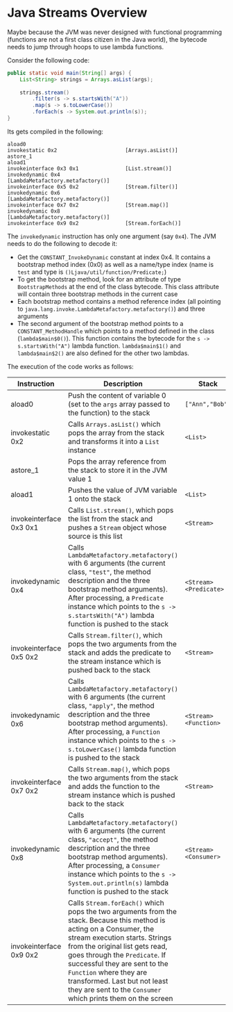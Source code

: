 # Java Streams Overview

Maybe because the JVM was never designed with functional programming (functions are not a first class citizen in the Java world), the bytecode needs to jump through hoops to use lambda functions.

Consider the following code:

```java
public static void main(String[] args) {
    List<String> strings = Arrays.asList(args);
    
    strings.stream()
        .filter(s -> s.startsWith("A"))
        .map(s -> s.toLowerCase())
        .forEach(s -> System.out.println(s));
}
```

Its gets compiled in the following:

```
aload0
invokestatic 0x2                      [Arrays.asList()]
astore_1
aload1
invokeinterface 0x3 0x1               [List.stream()]
invokedynamic 0x4                     [LambdaMetafactory.metafactory()]
invokeinterface 0x5 0x2               [Stream.filter()]
invokedynamic 0x6                     [LambdaMetafactory.metafactory()]
invokeinterface 0x7 0x2               [Stream.map()]
invokedynamic 0x8                     [LambdaMetafactory.metafactory()]
invokeinterface 0x9 0x2               [Stream.forEach()]
```

The `invokedynamic` instruction has only one argument (say `0x4`). The JVM needs to do the following to decode it:

- Get the `CONSTANT_InvokeDynamic` constant at index 0x4. It contains a bootstrap method index (0x0) as well as a name/type index (name is `test` and type is `()Ljava/util/function/Predicate;`)
- To get the bootstrap method, look for an attribute of type `BootstrapMethods` at the end of the class bytecode. This class attribute will contain three bootstrap methods in the current case
- Each bootstrap method contains a method reference index (all pointing to `java.lang.invoke.LambdaMetafactory.metafactory()`) and three arguments
- The second argument of the bootstrap method points to a `CONSTANT_MethodHandle` which points to a method defined in the class (`lambda$main$0()`). This function contains the bytecode for the `s -> s.startsWith("A")` lambda function. `lambda$main$1()` and `lambda$main$2()` are also defined for the other two lambdas.

The execution of the code works as follows:

| Instruction | Description | Stack |
| --- | --- | --- |
| aload0 | Push the content of variable 0 (set to the `args` array passed to the function) to the stack | `["Ann","Bob"]` |
| invokestatic 0x2 | Calls `Arrays.asList()` which pops the array from the stack and transforms it into a `List` instance | `<List>` |
| astore_1 | Pops the array reference from the stack to store it in the JVM value 1 | |
| aload1 | Pushes the value of JVM variable 1 onto the stack | `<List>` |
| invokeinterface 0x3 0x1 | Calls `List.stream()`, which pops the list from the stack and pushes a `Stream` object whose source is this list | `<Stream>` |
| invokedynamic 0x4 | Calls `LambdaMetafactory.metafactory()` with 6 arguments (the current class, `"test"`, the method description and the three bootstrap method arguments). After processing, a `Predicate` instance which points to the `s -> s.startsWith("A")` lambda function is pushed to the stack | `<Stream>`<br>`<Predicate>` |
| invokeinterface 0x5 0x2 | Calls `Stream.filter()`, which pops the two arguments from the stack and adds the predicate to the stream instance which is pushed back to the stack | `<Stream>` |
| invokedynamic 0x6 | Calls `LambdaMetafactory.metafactory()` with 6 arguments (the current class, `"apply"`, the method description and the three bootstrap method arguments). After processing, a `Function` instance which points to the `s -> s.toLowerCase()` lambda function is pushed to the stack | `<Stream>`<br>`<Function>` |
| invokeinterface 0x7 0x2 | Calls `Stream.map()`, which pops the two arguments from the stack and adds the function to the stream instance which is pushed back to the stack | `<Stream>` |
| invokedynamic 0x8 | Calls `LambdaMetafactory.metafactory()` with 6 arguments (the current class, `"accept"`, the method description and the three bootstrap method arguments). After processing, a `Consumer` instance which points to the `s -> System.out.println(s)` lambda function is pushed to the stack | `<Stream>`<br>`<Consumer>` |
| invokeinterface 0x9 0x2 | Calls `Stream.forEach()` which pops the two arguments from the stack. Because this method is acting on a Consumer, the stream execution starts. Strings from the original list gets read, goes through the `Predicate`. If successful they are sent to the `Function` where they are transformed. Last but not least they are sent to the `Consumer` which prints them on the screen | |

